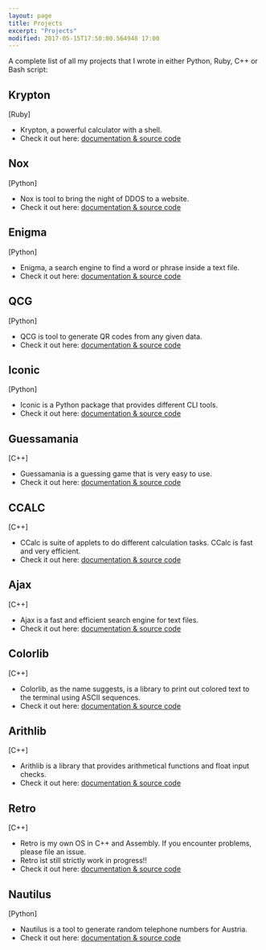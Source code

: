 ```yaml
---
layout: page
title: Projects
excerpt: "Projects"
modified: 2017-05-15T17:50:00.564948 17:00
---
```


A complete list of all my projects that I wrote in either Python, Ruby, C++ or Bash script:

## Krypton
[Ruby] 
- Krypton, a powerful calculator with a shell.
- Check it out here: [documentation & source code](https://github.com/cocodevienne/krypton)

## Nox
[Python]
- Nox is tool to bring the night of DDOS to a website. 
- Check it out here: [documentation & source code](https://github.com/cocodevienne/iconic)

## Enigma
[Python]
- Enigma, a search engine to find a word or phrase inside a text file. 
- Check it out here: [documentation & source code](https://github.com/cocodevienne/iconic)

## QCG
[Python]
- QCG is tool to generate QR codes from any given data. 
- Check it out here: [documentation & source code](https://github.com/cocodevienne/iconic)

## Iconic
[Python]
- Iconic is a Python package that provides different CLI tools.
- Check it out here: [documentation & source code](https://github.com/cocodevienne/iconic)

## Guessamania
[C++]
- Guessamania is a guessing game that is very easy to use.
- Check it out here: [documentation & source code](https://github.com/cocodevienne/guessamania)

## CCALC
[C++]
- CCalc is suite of applets to do different calculation tasks. CCalc is fast and very efficient.
- Check it out here: [documentation & source code](https://github.com/cocodevienne/ccalc)

## Ajax
[C++]
- Ajax is a fast and efficient search engine for text files.
- Check it out here: [documentation & source code](https://github.com/cocodevienne/ajax)

## Colorlib
[C++]
- Colorlib, as the name suggests, is a library to print out colored text to the terminal using ASCII sequences. 
- Check it out here: [documentation & source code](https://github.com/cocodevienne/colorlib)

## Arithlib
[C++]
- Arithlib is a library that provides arithmetical functions and float input checks.
- Check it out here: [documentation & source code](https://github.com/cocodevienne/arithlib)

## Retro
[C++]
- Retro is my own OS in C++ and Assembly. If you encounter problems, please file an issue.
- Retro ist still strictly work in progress!!
- Check it out here: [documentation & source code](https://github.com/cocodevienne/retro)

## Nautilus
[Python]
- Nautilus is a tool to generate random telephone numbers for Austria. 
- Check it out here: [documentation & source code](https://github.com/cocodevienne/iconic)

